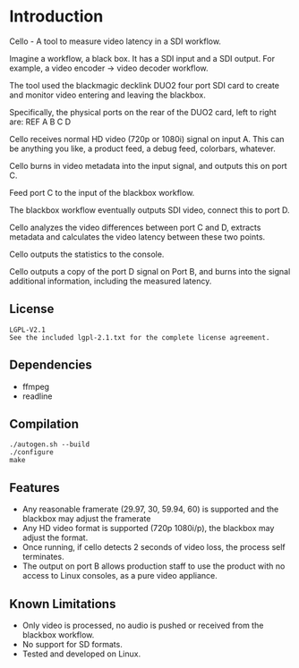 # Introduction

Cello - A tool to measure video latency in a SDI workflow.

Imagine a workflow, a black box. It has a SDI input and a SDI output.
For example, a video encoder -> video decoder workflow.

The tool used the blackmagic decklink DUO2 four port SDI card to create
and monitor video entering and leaving the blackbox.

Specifically, the physical ports on the rear of the DUO2 card, left to right are:
REF A B C D

Cello receives normal HD video (720p or 1080i) signal on input A. This can be anything
you like, a product feed, a debug feed, colorbars, whatever.

Cello burns in video metadata into the input signal, and outputs this on port C.

Feed port C to the input of the blackbox workflow.

The blackbox workflow eventually outputs SDI video, connect this to port D.

Cello analyzes the video differences between port C and D, extracts metadata and calculates
the video latency between these two points.

Cello outputs the statistics to the console.

Cello outputs a copy of the port D signal on Port B, and burns into the signal additional
information, including the measured latency.

## License

	LGPL-V2.1
	See the included lgpl-2.1.txt for the complete license agreement.

## Dependencies
* ffmpeg
* readline

## Compilation
    ./autogen.sh --build
    ./configure
    make

## Features
* Any reasonable framerate (29.97, 30, 59.94, 60) is supported and the blackbox may adjust the framerate
* Any HD video format is supported (720p 1080i/p), the blackbox may adjust the format.
* Once running, if cello detects 2 seconds of video loss, the process self terminates.
* The output on port B allows production staff to use the product with no access to Linux consoles, as a pure video appliance.

## Known Limitations
* Only video is processed, no audio is pushed or received from the blackbox workflow.
* No support for SD formats.
* Tested and developed on Linux.

